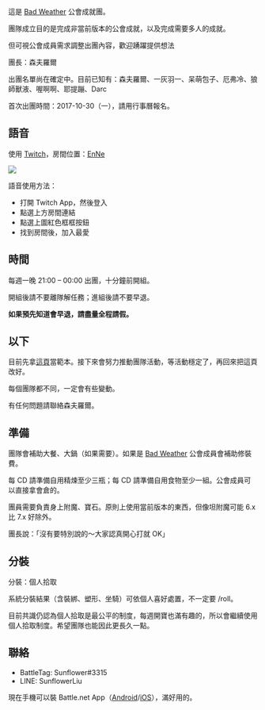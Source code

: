 這是 [Bad Weather](https://dalechou.github.io/guild/) 公會成就團。

團隊成立目的是完成非當前版本的公會成就，以及完成需要多人的成就。

但可視公會成員需求調整出團內容，歡迎踴躍提供想法

團長：森夫羅爾

出團名單尚在確定中。目前已知有：森夫羅爾、一灰羽一、呆萌包子、厄弗冷、狼師獸液、喔啊啊、耶提蹦、Darc

首次出團時間：2017-10-30（一），請用行事曆報名。

## 語音

使用 [Twitch](https://app.twitch.tv/download)，房間位置：[EnNe](https://invite.twitch.tv/EnNe)

![](https://dalechou.github.com/raid2/Twitch.png)

語音使用方法：
- 打開 Twitch App，然後登入
- 點選上方房間連結
- 點選上圖紅色框框按鈕
- 找到房間後，加入最愛

## 時間

每週一晚 21:00 – 00:00 出團，十分鐘前開組。

開組後請不要離隊解任務；進組後請不要早退。

**如果預先知道會早退，請盡量全程請假。**

## 以下

目前先拿[這頁](https://dalechou.github.io/raid/)當範本。接下來會努力推動團隊活動，等活動穩定了，再回來把這頁改好。

每個團隊都不同，一定會有些變動。

有任何問題請聯絡森夫羅爾。

## 準備

團隊會補助大餐、大鍋（如果需要）。如果是 [Bad Weather](https://dalechou.github.io/guild/) 公會成員會補助修裝費。

每 CD 請準備自用精煉至少三瓶；每 CD 請準備自用食物至少一組。公會成員可以直接拿會倉的。

團員需要負責身上附魔、寶石。原則上使用當前版本的東西，但像坦附魔可能 6.x 比 7.x 好除外。

團長說：「沒有要特別說的～大家認真開心打就 OK」

## 分裝

分裝：個人拾取

系統分裝結果（含裝綁、塑形、坐騎）可依個人喜好處置，不一定要 /roll。

目前共識仍認為個人拾取是最公平的制度，每週開寶也滿有趣的，所以會繼續使用個人拾取制度。希望團隊也能因此更長久一點。

## 聯絡

- BattleTag: Sunflower#3315
- LINE: SunflowerLiu

現在手機可以裝 Battle.net App（[Android](https://play.google.com/store/apps/details?id=com.blizzard.messenger)/[iOS](https://itunes.apple.com/us/app/blizzard-battle-net/id1241040030)），滿好用的。
